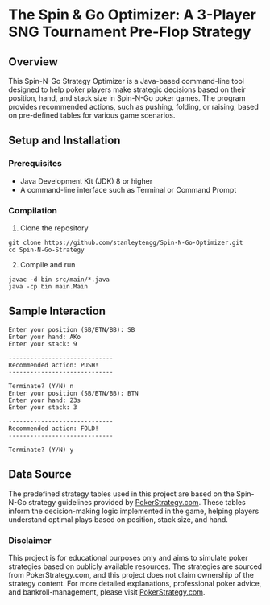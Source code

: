 # The Spin & Go Optimizer: A 3-Player SNG Tournament Pre-Flop Strategy
## Overview
This Spin-N-Go Strategy Optimizer is a Java-based command-line tool designed to help poker players make strategic decisions based on their position, hand, and stack size in Spin-N-Go poker games. The program provides recommended actions, such as pushing, folding, or raising, based on pre-defined tables for various game scenarios.

## Setup and Installation
### Prerequisites
- Java Development Kit (JDK) 8 or higher 
- A command-line interface such as Terminal or Command Prompt

### Compilation
1. Clone the repository
```
git clone https://github.com/stanleytengg/Spin-N-Go-Optimizer.git
cd Spin-N-Go-Strategy
```
2. Compile and run
```
javac -d bin src/main/*.java
java -cp bin main.Main
```

## Sample Interaction
```
Enter your position (SB/BTN/BB): SB
Enter your hand: AKo
Enter your stack: 9

-----------------------------
Recommended action: PUSH!
-----------------------------

Terminate? (Y/N) n
Enter your position (SB/BTN/BB): BTN
Enter your hand: 23s
Enter your stack: 3

-----------------------------
Recommended action: FOLD!
-----------------------------

Terminate? (Y/N) y
```
## Data Source
The predefined strategy tables used in this project are based on the Spin-N-Go strategy guidelines provided by [PokerStrategy.com](https://www.pokerstrategy.com/strategy/sit-and-go/spin-n-go-facts-strategy/). These tables inform the decision-making logic implemented in the game, helping players understand optimal plays based on position, stack size, and hand.

### Disclaimer
This project is for educational purposes only and aims to simulate poker strategies based on publicly available resources. The strategies are sourced from PokerStrategy.com, and this project does not claim ownership of the strategy content. For more detailed explanations, professional poker advice, and bankroll-management, please visit [PokerStrategy.com](https://www.pokerstrategy.com/strategy/sit-and-go/spin-n-go-facts-strategy/).
